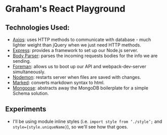 # Graham's React Playground

## Technologies Used:

 - [Axios](https://www.npmjs.com/package/axios): uses HTTP methods to communicate with database - much lighter weight than jQuery when we just need HTTP methods.
 - [Express](http://expressjs.com/): provides a framework to set up our Node.js server.
 - [Body Parser](https://www.npmjs.com/package/body-parser): parses the incoming requests bodies for the info we are sending.
 - [Foreman](https://www.npmjs.com/package/foreman): allows us to boot up our API and webpack-dev-server simultaneously.
 - [Nodemon](https://www.npmjs.com/package/nodemon): restarts server when files are saved with changes.
 - [Marked](https://www.npmjs.com/package/marked): converts markdown syntax to html.
 - [Mongoose](http://mongoosejs.com/): abstracts away the MongoDB boilerplate for a simple Schema solution.

 ## Experiments

  - I'll be using module inline styles (i.e. `import style from ‘./style’;` and `style={style.uniqueName}`), so we'll see how that goes. 